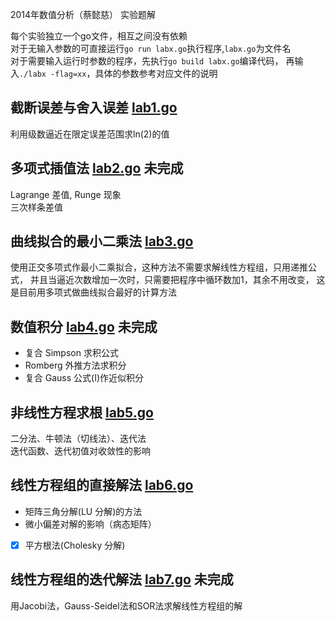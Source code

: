 2014年数值分析（蔡懿慈） 实验题解

每个实验独立一个go文件，相互之间没有依赖  
对于无输入参数的可直接运行`go run labx.go`执行程序,`labx.go`为文件名  
对于需要输入运行时参数的程序，先执行`go build labx.go`编译代码，
再输入`./labx -flag=xx`，具体的参数参考对应文件的说明

## 截断误差与舍入误差 [lab1.go](#file-lab1-go)

利用级数逼近在限定误差范围求ln(2)的值

## 多项式插值法 [lab2.go](#file-lab2-go) 未完成

Lagrange 差值, Runge 现象  
三次样条差值

## 曲线拟合的最小二乘法   [lab3.go](#file-lab3-go)

使用正交多项式作最小二乘拟合，这种方法不需要求解线性方程组，只用递推公式，
并且当逼近次数增加一次时，只需要把程序中循环数加1，其余不用改变，
这是目前用多项式做曲线拟合最好的计算方法


## 数值积分 [lab4.go](#file-lab4-go) 未完成

* 复合 Simpson 求积公式  
* Romberg 外推方法求积分
* 复合 Gauss 公式(I)作近似积分

## 非线性方程求根 [lab5.go](#file-lab5-go)

二分法、牛顿法（切线法）、迭代法  
迭代函数、迭代初值对收敛性的影响

## 线性方程组的直接解法 [lab6.go](#file-lab6-go)

* 矩阵三角分解(LU 分解)的方法  
* 微小偏差对解的影响（病态矩阵）  
* [x] 平方根法(Cholesky 分解)

## 线性方程组的迭代解法 [lab7.go](#file-lab7-go) 未完成  

用Jacobi法，Gauss-Seidel法和SOR法求解线性方程组的解
